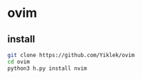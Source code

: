 # ovim
## install
```bash
git clone https://github.com/Yiklek/ovim
cd ovim
python3 h.py install nvim
```

